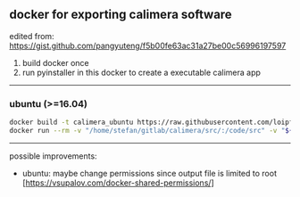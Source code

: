 ## docker for exporting calimera software
edited from: https://gist.github.com/pangyuteng/f5b00fe63ac31a27be00c56996197597

1. build docker once
2. run pyinstaller in this docker to create a executable calimera app


---
### ubuntu (>=16.04)
```sh
docker build -t calimera_ubuntu https://raw.githubusercontent.com/loipf/calimera_docker_export/main/linux/Dockerfile
docker run --rm -v "/home/stefan/gitlab/calimera/src/:/code/src" -v "${PWD}:/code/dist/" calimera_ubuntu
```




---
possible improvements:

- ubuntu: maybe change permissions since output file is limited to root [https://vsupalov.com/docker-shared-permissions/]





